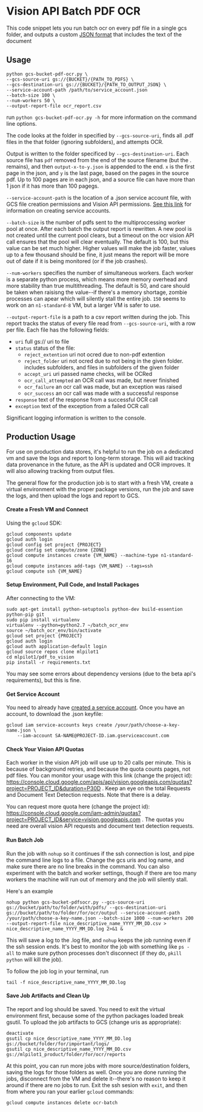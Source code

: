
# Vision API Batch PDF OCR

This code snippet lets you run batch ocr on every pdf file in a single gcs folder, and outputs a custom [JSON format](https://cloud.google.com/vision/docs/ocr) that includes the text of the document

## Usage

```
python gcs-bucket-pdf-ocr.py \
--gcs-source-uri gs://{BUCKET}/{PATH_TO_PDFS} \
--gcs-destination-uri gs://{BUCKET}/{PATH_TO_OUTPUT_JSON} \
--service-account-path /path/to/service_account.json
--batch-size 100 \
--num-workers 50 \
--output-report-file ocr_report.csv
```

run `python gcs-bucket-pdf-ocr.py -h` for more information on the command line options.

The code looks at the folder in specified by `--gcs-source-uri`, finds all .pdf files in the that folder (ignoring subfolders), and attempts OCR. 

Output is written to the folder specificed by `--gcs-destination-uri`. Each source file has `pdf` removed from the end of the source filename (but the . remains), and then `output-x-to-y.json` is appended to the end. `x` is the first page in the json, and `y` is the last page, based on the pages in the source pdf. Up to 100 pages are in each json, and a source file can have more than 1 json if it has more than 100 pagegs.

`--service-account-path` is the location of a .json service account file, with GCS file creation permissions and Vision API permissions. [See this link](https://cloud.google.com/iam/docs/creating-managing-service-accounts) for information on creating service accounts.

`--batch-size` is the number of pdfs sent to the multiproccessing worker pool at once. After each batch the output report is rewritten. A new pool is not created until the current pool clears, but a timeout on the ocr vision API call ensures that the pool will clear eventually. The default is 100, but this value can be set much higher. Higher values will make the job faster, values up to a few thousand should be fine, it just means the report will be more out of date if it is being monitored (or if the job crashes).

`--num-workers` specifies the number of simultaneous workers. Each worker is a separate python process, which means more memory overhead and more stability than true multithreading. The default is 50, and care should be taken when raisisng the value--if there's a memory shortage, zombie processes can apear which will silently stall the entire job. `150` seems to work on an `n1-standard-8` VM, but a larger VM is safer to use. 

`--output-report-file` is a path to a csv report written during the job. This report tracks the status of every file read from `--gcs-source-uri`, with a row per file. Each file has the following fields:
* `uri` full gs:// uri to file
* `status` status of the file:
    * `reject_extention` uri not ocred due to non-pdf extention
    * `reject_folder` uri not ocred due to not being in the given folder. includes subfolders, and files in subfolders of the given folder
    * `accept_uri` uri passed name checks, will be OCRed
    * `ocr_call_attempted` an OCR call was made, but never finished
    * `ocr_failure` an ocr call was made, but an exception was raised
    * `ocr_success` an ocr call was made with a successful response
* `response` text of the response from a successful OCR call
* `exception` text of the exception from a failed OCR call

Significant logging information is written to the console.

## Production Usage

For use on production data stores, it's helpful to run the job on a dedicated vm and save the logs and report to long-term storage. This will aid tracking data provenance in the future, as the API is updated and OCR improves. It will also allowing tracking from output files.

The general flow for the production job is to start with a fresh VM, create a virtual environment with the proper package versions, run the job and save the logs, and then upload the logs and report to GCS.

#### Create a Fresh VM and Connect

Using the `gcloud` SDK: 
```
gcloud components update
gcloud auth login
gcloud config set project {PROJECT}
gcloud config set compute/zone {ZONE}
gcloud compute instances create {VM_NAME} --machine-type n1-standard-16 
gcloud compute instances add-tags {VM_NAME} --tags=ssh
gcloud compute ssh {VM_NAME}
```

#### Setup Environment, Pull Code, and Install Packages
After connecting to the VM:
```
sudo apt-get install python-setuptools python-dev build-essention python-pip git
sudo pip install virtualenv
virtualenv --python=python2.7 ~/batch_ocr_env
source ~/batch_ocr_env/bin/activate
gcloud set project {PROJECT}
gcloud auth login
gcloud auth application-default login
gcloud source repos clone mlpilot1
cd mlpilot1/pdf_to_vision
pip install -r requirements.txt
```
You may see some errors about dependency versions (due to the beta api's requirements), but this is fine.

#### Get Service Account

You need to already have [created a service account](https://cloud.google.com/iam/docs/creating-managing-service-accounts). Once you have an account, to download the .json keyfile:
```
gcloud iam service-accounts keys create /your/path/choose-a-key-name.json \
    --iam-account SA-NAME@PROJECT-ID.iam.gserviceaccount.com
```

#### Check Your Vision API Quotas

Each worker in the vision API job will use up to 20 calls per minute. This is because of background retries, and because the quota counts pages, not pdf files. You can monitor your usage with this link (change the project id): https://console.cloud.google.com/apis/api/vision.googleapis.com/quotas?project=PROJECT_ID&duration=P30D . Keep an eye on the total Requests and Document Text Detection requests. Note that there is a delay.

You can request more quota here (change the project id): https://console.cloud.google.com/iam-admin/quotas?project=PROJECT_ID&service=vision.googleapis.com . The quotas you need are overall vision API requests and document text detection requests.

#### Run Batch Job 
Run the job with `nohup` so it continues if the ssh connection is lost, and pipe the command line logs to a file. Change the gcs uris and log name, and make sure there are no line breaks in the command. You can also experiment with the batch and worker settings, though if there are too many workers the machine will run out of memory and the job will silently stall.

Here's an example
```
nohup python gcs-bucket-pdfsocr.py --gcs-source-uri gs://bucket/path/to/folder/with/pdfs/ --gcs-destination-uri gs://bucket/path/to/folder/for/ocr/output --service-account-path  /your/path/choose-a-key-name.json --batch-size 1000 --num-workers 200 --output-report-file nice_descriptive_name_YYYY_MM_DD.csv > nice_descriptive_name_YYYY_MM_DD.log 2>&1 &
```
This will save a log to the .log file, and `nohup` keeps the job running even if the ssh session ends. It's best to monitor the job with something like `ps -all` to make sure python processes don't disconnect (if they do, `pkill python` will kill the job). 

To follow the job log in your terminal, run
```
tail -f nice_descriptive_name_YYYY_MM_DD.log
```

#### Save Job Artifacts and Clean Up
The report and log should be saved. You need to exit the virtual environment first, because some of the python packages loaded break gsutil. To upload the job artifacts to GCS (change uris as appropriate):
```
deactivate
gsutil cp nice_descriptive_name_YYYY_MM_DD.log gs://bucket/folder/for/important/logs/
gsutil cp nice_descriptive_name_YYYY_MM_DD.csv gs://mlpilot1_product/folder/for/ocr/reports
```
At this point, you can run more jobs with more source/destination folders, saving the logs for those folders as well. Once you are done running the jobs, disconnect from the VM and delete it--there's no reason to keep it around if there are no jobs to run. Exit the ssh sesion with `exit`, and then from where you ran your earlier `gcloud` commands:
```
gcloud compute instances delete ocr-batch
```


